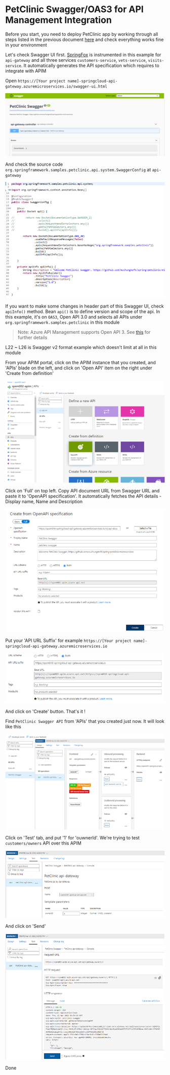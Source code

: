 # PetClinic Swagger/OAS3 for API Management Integration

Before you start, you need to deploy PetClinic app by working through all steps listed in the previous document [here](README.md) and check everything works fine in your environment

Let's check Swagger UI first. [SpringFox](https://springfox.github.io/springfox/) is instrumented in this example for `api-gateway` and all three services `customers-service`, `vets-service`, `visits-service`. It automatically generates the API specification which requires to integrate with APIM

Open `https://[Your project name]-springcloud-api-gateway.azuremicroservices.io/swagger-ui.html` 

![Swagger UI](media/oas-swagger-ui.png)

And check the source code `org.springframework.samples.petclinic.api.system.SwaggerConfig` at `api-gateway`

![Swagger config](media/oas-swagger-config.png)

If you want to make some changes in header part of this Swagger UI, check `apiInfo()` method. Bean `api()` is to define version and scope of the api. In this example, it's on `OAS3`, Open API 3.0 and selects all APIs under `org.springframework.samples.petclinic` in this module

> Note: Azure API Management supports Open API 3. See [this](https://azure.microsoft.com/ko-kr/blog/announcing-the-preview-of-openapi-specification-v3-support-in-azure-api-management/) for further details

L22 ~ L26 is Swagger v2 format example which doesn't limit at all in this module

From your APIM portal, click on the APIM instance that you created, and 'APIs' blade on the left, and click on 'Open API' item on the right under 'Create from definition'

![APIM Portal 1](media/oas-apim1.png)

Click on 'Full' on top left. Copy API document URL from Swagger URL and paste it to 'OpenAPI specification'. It automatically fetches the API details - Display name, Name and Description

![APIM Portal 2](media/oas-apim2.png)

Put your 'API URL Suffix' for example `https://[Your project name]-springcloud-api-gateway.azuremicroservices.io` 

![APIM Portal 3](media/oas-apim3.png)

And click on 'Create' button. That's it !

Find `PetClinic Swagger API` from 'APIs' that you created just now. It will look like this

![APIM Portal 4](media/oas-apim4.png)

Click on 'Test' tab, and put '1' for 'ouwnerId'. We're trying to test `customers/owners` API over this APIM

![APIM Portal 5](media/oas-apim5.png)

And click on 'Send'

![APIM Portal 6](media/oas-apim6.png)

Done